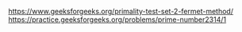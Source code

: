 https://www.geeksforgeeks.org/primality-test-set-2-fermet-method/
https://practice.geeksforgeeks.org/problems/prime-number2314/1

